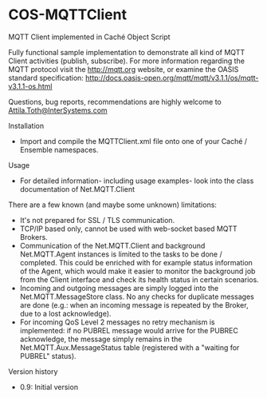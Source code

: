 # COS-MQTTClient
MQTT Client implemented in Caché Object Script

Fully functional sample implementation to demonstrate all kind of MQTT Client activities (publish, subscribe).
For more information regarding the MQTT protocol visit the http://mqtt.org website,
 or examine the OASIS standard specification: http://docs.oasis-open.org/mqtt/mqtt/v3.1.1/os/mqtt-v3.1.1-os.html

Questions, bug reports, recommendations are highly welcome to Attila.Toth@InterSystems.com

Installation
- Import and compile the MQTTClient.xml file onto one of your Caché / Ensemble namespaces.

Usage
- For detailed information- including usage examples- look into the class documentation of Net.MQTT.Client

There are a few known (and maybe some unknown) limitations:
- It's not prepared for SSL / TLS communication.
- TCP/IP based only, cannot be used with web-socket based MQTT Brokers.
- Communication of the Net.MQTT.Client and background Net.MQTT.Agent instances is limited to the tasks to be done / completed. 
   This could be enriched with for example status information of the Agent, which would make it easier to monitor the background job from the Client interface 
   and check its health status in certain scenarios.
- Incoming and outgoing messages are simply logged into the Net.MQTT.MessageStore class. No any checks for duplicate messages are done 
   (e.g.: when an incoming message is repeated by the Broker, due to a lost acknowledge).
- For incoming QoS Level 2 messages no retry mechanism is implemented: if no PUBREL message would arrive for the PUBREC acknowledge, 
   the message simply remains in the Net.MQTT.Aux.MessageStatus table (registered with a "waiting for PUBREL" status).

Version history
- 0.9: Initial version  